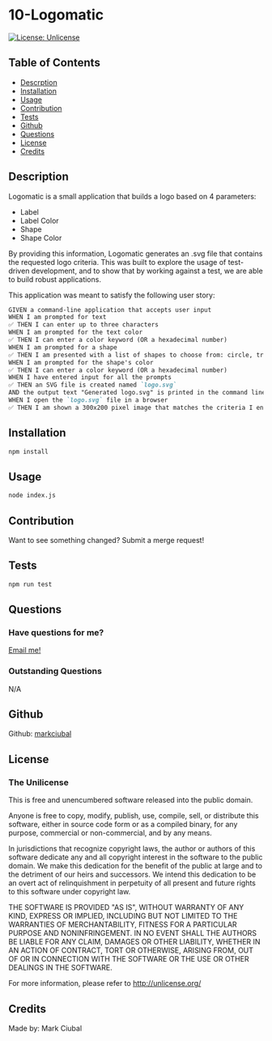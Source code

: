 # 10-Logomatic
  
[![License: Unlicense](https://img.shields.io/badge/license-Unlicense-blue.svg)](http://unlicense.org/)
## Table of Contents
- [Descrption](#description)
- [Installation](#installation)
- [Usage](#usage)
- [Contribution](#contribution)
- [Tests](#tests)
- [Github](#github)
- [Questions](#questions)
- [License](#license)
- [Credits](#credits)

## Description
Logomatic is a small application that builds a logo based on 4 parameters:

* Label
* Label Color
* Shape
* Shape Color

By providing this information, Logomatic generates an .svg file that contains the requested logo criteria. This was built to explore the usage of test-driven development, and to show that by working against a test, we are able to build robust applications.

This application was meant to satisfy the following user story:

```md 
GIVEN a command-line application that accepts user input
WHEN I am prompted for text
✅ THEN I can enter up to three characters
WHEN I am prompted for the text color
✅ THEN I can enter a color keyword (OR a hexadecimal number)
WHEN I am prompted for a shape
✅ THEN I am presented with a list of shapes to choose from: circle, triangle, and square
WHEN I am prompted for the shape's color
✅ THEN I can enter a color keyword (OR a hexadecimal number)
WHEN I have entered input for all the prompts
✅ THEN an SVG file is created named `logo.svg`
AND the output text "Generated logo.svg" is printed in the command line
WHEN I open the `logo.svg` file in a browser
✅ THEN I am shown a 300x200 pixel image that matches the criteria I entered
```

## Installation
```bash
npm install
```

## Usage
```bash
node index.js
```

## Contribution
Want to see something changed? Submit a merge request!

## Tests
```bash
npm run test
```

## Questions
### Have questions for me?
[Email me!](mailto:mark.ciubal@gmail.com)

### Outstanding Questions
N/A

## Github
Github: [markciubal](https://www.github.com/markciubal)

## License

### The Unilicense

This is free and unencumbered software released into the public domain.

Anyone is free to copy, modify, publish, use, compile, sell, or distribute this software, either in source code form or as a compiled binary, for any purpose, commercial or non-commercial, and by any means.

In jurisdictions that recognize copyright laws, the author or authors of this software dedicate any and all copyright interest in the software to the public domain. We make this dedication for the benefit of the public at large and to the detriment of our heirs and successors. We intend this dedication to be an overt act of relinquishment in perpetuity of all present and future rights to this software under copyright law.

THE SOFTWARE IS PROVIDED "AS IS", WITHOUT WARRANTY OF ANY KIND, EXPRESS OR IMPLIED, INCLUDING BUT NOT LIMITED TO THE WARRANTIES OF MERCHANTABILITY, FITNESS FOR A PARTICULAR PURPOSE AND NONINFRINGEMENT. IN NO EVENT SHALL THE AUTHORS BE LIABLE FOR ANY CLAIM, DAMAGES OR OTHER LIABILITY, WHETHER IN AN ACTION OF CONTRACT, TORT OR OTHERWISE, ARISING FROM, OUT OF OR IN CONNECTION WITH THE SOFTWARE OR THE USE OR OTHER DEALINGS IN THE SOFTWARE.

For more information, please refer to <http://unlicense.org/>

## Credits
Made by: Mark Ciubal
